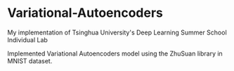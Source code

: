 # Variational-Autoencoders

My implementation of Tsinghua University's Deep Learning Summer School Individual Lab


Implemented Variational Autoencoders model using the ZhuSuan library in MNIST dataset.
